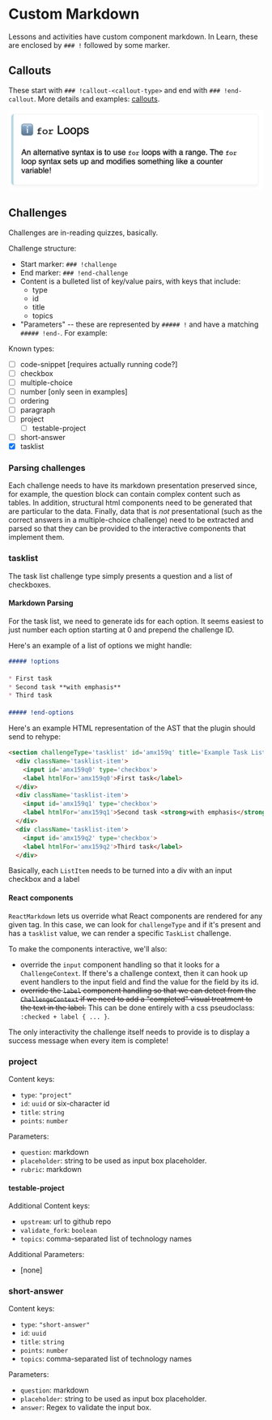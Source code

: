 # Custom Markdown
Lessons and activities have custom component markdown. In Learn, these are enclosed by `### !` followed by some marker.

## Callouts
These start with `### !callout-<callout-type>` and end with `### !end-callout`. More details and examples: [callouts](./custom-markdown/callouts.md).

![Rendered info callout that contains the title "`for` Loops" and the text "An alternative syntax is to use for loops with a range. The for loop syntax sets up and modifies something like a counter variable!"](./custom-markdown/callout-info.png)

## Challenges
Challenges are in-reading quizzes, basically.

Challenge structure:
* Start marker: `### !challenge`
* End marker: `### !end-challenge`
* Content is a bulleted list of key/value pairs, with keys that include:
  * type
  * id
  * title
  * topics
* "Parameters" -- these are represented by `##### !` and have a matching `##### !end-`. For example: 

Known types:
* [ ] code-snippet [requires actually running code?]
* [ ] checkbox
* [ ] multiple-choice
* [ ] number [only seen in examples]
* [ ] ordering
* [ ] paragraph
* [ ] project
  * [ ] testable-project
* [ ] short-answer
* [x] tasklist

### Parsing challenges
Each challenge needs to have its markdown presentation preserved since, for example, the question block can contain complex content such as tables. In addition, structural html components need to be generated that are particular to the data. Finally, data that is *not* presentational (such as the correct answers in a multiple-choice challenge) need to be extracted and parsed so that they can be provided to the interactive components that implement them.

### tasklist
The task list challenge type simply presents a question and a list of checkboxes.

#### Markdown Parsing
For the task list, we need to generate ids for each option. It seems easiest to just number each option starting at 0 and prepend the challenge ID.

Here's an example of a list of options we might handle:

```md
##### !options

* First task
* Second task **with emphasis**
* Third task

##### !end-options
```

Here's an example HTML representation of the AST that the plugin should send to rehype:

```html
<section challengeType='tasklist' id='amx159q' title='Example Task List' options='[amx159q0, amx159q1, amx159q2]'>
  <div className='tasklist-item'>
    <input id='amx159q0' type='checkbox'>
    <label htmlFor='amx159q0'>First task</label>
  </div>
  <div className='tasklist-item'>
    <input id='amx159q1' type='checkbox'>
    <label htmlFor='amx159q1'>Second task <strong>with emphasis</strong></label>
  </div>
  <div className='tasklist-item'>
    <input id='amx159q2' type='checkbox'>
    <label htmlFor='amx159q2'>Third task</label>
  </div>
```

Basically, each `ListItem` needs to be turned into a div with an input checkbox and a label

#### React components
`ReactMarkdown` lets us override what React components are rendered for any given tag. In this case, we can look for `challengeType` and if it's present and has a `tasklist` value, we can render a specific `TaskList` challenge.

To make the components interactive, we'll also:
* override the `input` component handling so that it looks for a `ChallengeContext`. If there's a challenge context, then it can hook up event handlers to the input field and find the value for the field by its id.
* ~~override the `label` component handling so that we can detect from the `ChallengeContext` if we need to add a "completed" visual treatment to the text in the label.~~ This can be done entirely with a css pseudoclass: `:checked + label { ... }`.

The only interactivity the challenge itself needs to provide is to display a success message when every item is complete!

### project
Content keys:
* `type`: `"project"`
* `id`: `uuid` or six-character id
* `title`: `string`
* `points`: `number`

Parameters:
* `question`: markdown
* `placeholder`: string to be used as input box placeholder.
* `rubric`: markdown

#### testable-project
Additional Content keys:
* `upstream`: url to github repo
* `validate_fork`: `boolean`
* `topics`: comma-separated list of technology names

Additional Parameters:
* [none]

### short-answer
Content keys:
* `type`: `"short-answer"`
* `id`: `uuid`
* `title`: `string`
* `points`: `number`
* `topics`: comma-separated list of technology names

Parameters:
* `question`: markdown
* `placeholder`: string to be used as input box placeholder.
* `answer`: Regex to validate the input box.